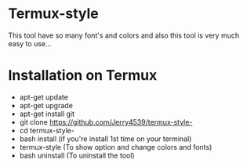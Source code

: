 # Termux-style 
This tool have so many font's and colors and also this tool is very much easy to use... 
# Installation on Termux 
* apt-get update 
* apt-get upgrade 
* apt-get install git
* git clone https://github.com/Jerry4539/termux-style-
* cd termux-style-
* bash install (if you're install 1st time on your terminal) 
* termux-style (To show option and change colors and fonts) 
* bash uninstall (To uninstall the tool) 


